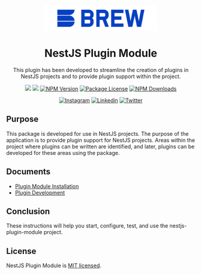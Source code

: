 <p  align="center">
<a  href="http://brewww.com/"  target="_blank"><img  src="https://github.com/BrewInteractive/nestjs-plugin-module/blob/main/Brew-Logo-Small.png?raw=true"  width="300"  alt="Brew Logo"  /></a>
</p>

<h1  align="center">NestJS Plugin Module</h1>

<p align="center">This plugin has been developed to streamline the creation of plugins in NestJS projects and to provide plugin support within the project.</p>
<p align="center">
<a href="https://sonarcloud.io/summary/overall?id=BrewInteractive_nestjs-plugin-module" target="_blank"><img src="https://sonarcloud.io/api/project_badges/measure?project=BrewInteractive_nestjs-plugin-module&metric=alert_status"/></a>
<a href="https://sonarcloud.io/summary/overall?id=BrewInteractive_nestjs-plugin-module" target="_blank"><img src="https://sonarcloud.io/api/project_badges/measure?project=BrewInteractive_nestjs-plugin-module&metric=coverage"/></a>
<a href="https://www.npmjs.com/package/@brewww/nestjs-plugin-module" target="_blank"><img src="https://img.shields.io/npm/v/@brewww/nestjs-plugin-module.svg" alt="NPM Version" /></a> <a href="https://www.npmjs.com/@brewww/nestjs-plugin-module" target="_blank"><img src="https://img.shields.io/npm/l/@brewww/nestjs-plugin-module.svg" alt="Package License" /></a> <a href="https://www.npmjs.com/@brewww/nestjs-plugin-module" target="_blank"><img src="https://img.shields.io/npm/dm/@brewww/nestjs-plugin-module.svg" alt="NPM Downloads" /></a>
</p>
<p align="center">
<a href="https://www.instagram.com/brew_interactive/" target="_blank"><img src="https://img.shields.io/badge/Instagram-E4405F?style=for-the-badge&logo=instagram&logoColor=white" alt="Instagram" /></a>
<a href="https://www.linkedin.com/company/brew-interactive/" target="_blank"><img src="https://img.shields.io/badge/LinkedIn-0077B5?style=for-the-badge&logo=linkedin&logoColor=white" alt="Linkedin" /></a>
<a href="https://twitter.com/BrewInteractive" target="_blank"><img src="https://img.shields.io/badge/Twitter-1DA1F2?style=for-the-badge&logo=twitter&logoColor=white" alt="Twitter" /></a>
</p>

## Purpose

This package is developed for use in NestJS projects. The purpose of the application is to provide plugin support for NestJS projects. Areas within the project where plugins can be written are identified, and later, plugins can be developed for these areas using the package.

## Documents
- [Plugin Module Installation](https://github.com/BrewInteractive/nestjs-plugin-module/blob/main/docs/installation.md)
- [Plugin Development](https://github.com/BrewInteractive/nestjs-plugin-module/blob/main/docs/plugin-development.md)

## Conclusion

These instructions will help you start, configure, test, and use the nestjs-plugin-module project.

## License

NestJS Plugin Module is [MIT licensed](LICENSE).
